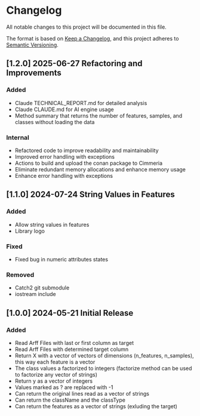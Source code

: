 # Changelog

All notable changes to this project will be documented in this file.

The format is based on [Keep a Changelog](https://keepachangelog.com/en/1.1.0/),
and this project adheres to [Semantic Versioning](https://semver.org/spec/v2.0.0.html).

## [1.2.0] 2025-06-27 Refactoring and Improvements

### Added

- Claude TECHNICAL_REPORT.md for detailed analysis
- Claude CLAUDE.md for AI engine usage
- Method summary that returns the number of features, samples, and classes without loading the data

### Internal

- Refactored code to improve readability and maintainability
- Improved error handling with exceptions
- Actions to build and upload the conan package to Cimmeria
- Eliminate redundant memory allocations and enhance memory usage
- Enhance error handling with exceptions


## [1.1.0] 2024-07-24 String Values in Features

### Added

- Allow string values in features
- Library logo

### Fixed

- Fixed bug in numeric attributes states

### Removed

- Catch2 git submodule
- iostream include

## [1.0.0] 2024-05-21 Initial Release

### Added

- Read Arff Files with last or first column as target
- Read Arff Files with determined target column
- Return X with a vector of vectors of dimensions (n_features, n_samples), this way each feature is a vector
- The class values a factorized to integers (factorize method can be used to factorize any vector of strings)
- Return y as a vector of integers
- Values marked as ? are replaced with -1
- Can return the original lines read as a vector of strings
- Can return the className and the classType
- Can return the features as a vector of strings (exluding the target)
